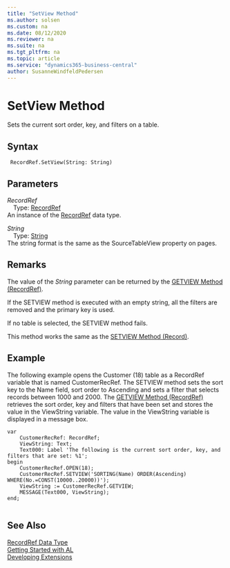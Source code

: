 ```yaml
---
title: "SetView Method"
ms.author: solsen
ms.custom: na
ms.date: 08/12/2020
ms.reviewer: na
ms.suite: na
ms.tgt_pltfrm: na
ms.topic: article
ms.service: "dynamics365-business-central"
author: SusanneWindfeldPedersen
---
```

[//]: # (START>DO_NOT_EDIT)
[//]: # (IMPORTANT:Do not edit any of the content between here and the END>DO_NOT_EDIT.)
[//]: # (Any modifications should be made in the .xml files in the ModernDev repo.)
# SetView Method
Sets the current sort order, key, and filters on a table.


## Syntax
```
 RecordRef.SetView(String: String)
```
## Parameters
*RecordRef*  
&emsp;Type: [RecordRef](recordref-data-type.md)  
An instance of the [RecordRef](recordref-data-type.md) data type.  

*String*  
&emsp;Type: [String](../string/string-data-type.md)  
The string format is the same as the SourceTableView property on pages.  



[//]: # (IMPORTANT: END>DO_NOT_EDIT)

## Remarks  
 The value of the *String* parameter can be returned by the [GETVIEW Method \(RecordRef\)](recordref-getview-method.md).  
  
 If the SETVIEW method is executed with an empty string, all the filters are removed and the primary key is used.  
  
 If no table is selected, the SETVIEW method fails.  
  
 This method works the same as the [SETVIEW Method \(Record\)](../record/record-setview-method.md).  
  
## Example  
 The following example opens the Customer \(18\) table as a RecordRef variable that is named CustomerRecRef. The SETVIEW method sets the sort key to the Name field, sort order to Ascending and sets a filter that selects records between 1000 and 2000. The [GETVIEW Method \(RecordRef\)](recordref-getview-method.md) retrieves the sort order, key and filters that have been set and stores the value in the ViewString variable. The value in the ViewString variable is displayed in a message box. 

```  
var
    CustomerRecRef: RecordRef;
    ViewString: Text;
    Text000: Label 'The following is the current sort order, key, and filters that are set: %1';
begin   
    CustomerRecRef.OPEN(18);  
    CustomerRecRef.SETVIEW('SORTING(Name) ORDER(Ascending) WHERE(No.=CONST(10000..20000))');  
    ViewString := CustomerRecRef.GETVIEW;  
    MESSAGE(Text000, ViewString);  
end;
  
```  

## See Also
[RecordRef Data Type](recordref-data-type.md)  
[Getting Started with AL](../../devenv-get-started.md)  
[Developing Extensions](../../devenv-dev-overview.md)